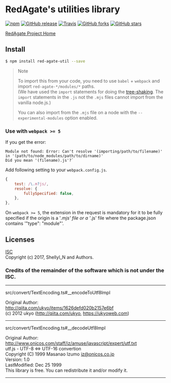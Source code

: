 # RedAgate's utilities library


[![npm](https://img.shields.io/npm/v/red-agate-util.svg)](https://www.npmjs.com/package/red-agate-util)
[![GitHub release](https://img.shields.io/github/release/shellyln/red-agate.svg)](https://github.com/shellyln/red-agate/releases)
[![Travis](https://img.shields.io/travis/shellyln/red-agate/master.svg)](https://travis-ci.org/shellyln/red-agate)
[![GitHub forks](https://img.shields.io/github/forks/shellyln/red-agate.svg?style=social&label=Fork)](https://github.com/shellyln/red-agate/fork)
[![GitHub stars](https://img.shields.io/github/stars/shellyln/red-agate.svg?style=social&label=Star)](https://github.com/shellyln/red-agate)


[RedAgate Project Home](https://github.com/shellyln/red-agate)


## Install

```bash
$ npm install red-agate-util --save
```


> Note
>
> To import this from your code, you need to use `babel` + `webpack` and import `red-agate-*/modules/*` paths.  
> (We have used the `import` statements for doing the [tree-shaking](https://webpack.js.org/guides/tree-shaking/).
> The `import` statements in the `.js` not the `.mjs` files cannot import from the vanilla node.js.)
>
> You can also import from the `.mjs` file on a node with the `--experimental-modules` option enabled.


### Use with `webpack >= 5`

If you get the error:

```
Module not found: Error: Can't resolve '(importing/path/to/filename)'
in '(path/to/node_modules/path/to/dirname)'
Did you mean '(filename).js'?`
```

Add following setting to your `webpack.config.js`.

```js
{
    test: /\.m?js/,
    resolve: {
        fullySpecified: false,
    },
},
```

On `webpack >= 5`, the extension in the request is mandatory for it to be fully specified
if the origin is a '*.mjs' file or a '*.js' file where the package.json contains '"type": "module"'.



## Licenses
[ISC](https://github.com/shellyln/red-agate-util/blob/master/LICENSE.md)  
Copyright (c) 2017, Shellyl_N and Authors.


### Credits of the remainder of the software which is not under the ISC.
----

src/convert/TextEncoding.ts#__encodeToUtf8Impl

Original Author:  
http://qiita.com/ukyo/items/1626defd020b2157e6bf  
(c) 2012 ukyo (http://qiita.com/ukyo, https://ukyoweb.com)


----
src/convert/TextEncoding.ts#__decodeUtf8Impl

Original Author:  
http://www.onicos.com/staff/iz/amuse/javascript/expert/utf.txt  
utf.js - UTF-8 <=> UTF-16 convertion  
Copyright (C) 1999 Masanao Izumo <iz@onicos.co.jp>  
Version: 1.0  
LastModified: Dec 25 1999  
This library is free.  You can redistribute it and/or modify it.

----
